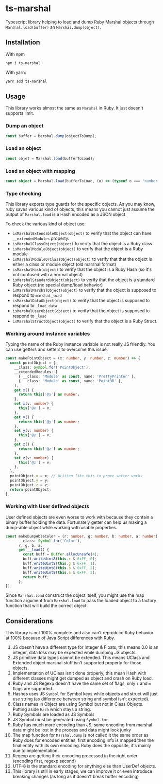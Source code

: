 # ts-marshal

Typescript library helping to load and dump Ruby Marshal objects through `Marshal.load(buffer)` an `Marshal.dump(object)`.

## Installation

With npm

```sh
npm i ts-marshal
```

With yarn:
```sh
yarn add ts-marshal
```

## Usage

This library works almost the same as `Marshal` in Ruby. It just doesn't supports limit.

### Dump an object

```ts
const buffer = Marshal.dump(objectToDump);
```

### Load an object

```ts
const objet = Marshal.load(bufferToLoad);
```

### Load an object with mapping

```ts
const object = Marshal.load(bufferToLoad, (o) => (typeof o === 'number' ? o * 2 : o));
```

### Type checking

This library exports type guards for the specific objects. As you may know, ruby saves various kind of objects, this means you cannot just assume the output of `Marshal.load` is a Hash encoded as a JSON object.

To check the various kind of object use:
* `isMarshalExtendableObject(object)` to verify that the object can have `__extendedModules` property.
* `isMarshalClassObject(object)` to verify that the object is a Ruby class
* `isMarshalModuleObject(object)` to verify that the object is a Ruby module
* `isMarshalModuleOrClassObject(object)` to verify that that the object is either a class or module object (old marshal format)
* `isMarshalHash(object)` to verify that the object is a Ruby Hash (so it's not confused with a normal object)
* `isMarshalStandardObject(object)` to verify that the object is a standard Ruby object (no special dump/load behavior)
* `isMarshalMarshalObject(object)` to verify that the object is supposed to respond to `marshal_load`
* `isMarshalDataObject(object)` to verify that the object is supposed to respond to `_load_data`
* `isMarshalUserObject(object)` to verify that the object is supposed to respond to `_load`
* `isMarshalStructObject(object)` to verify that the object is a Ruby Struct.

### Working around instance variables

Typing the name of the Ruby instance variable is not really JS friendly. You can use getters and setters to overcome this issue:

```ts
const makePointObject = (x: number, y: number, z: number) => {
  const pointObject = {
    __class: Symbol.for('PointObject'),
    __extendedModules: [
      { __class: 'Module' as const, name: 'PrettyPrinter' },
      { __class: 'Module' as const, name: 'Point3D' },
    ],
    get x() {
      return this['@x'] as number;
    },
    set x(v: number) {
      this['@x'] = v;
    },
    get y() {
      return this['@y'] as number;
    },
    set y(v: number) {
      this['@y'] = v;
    },
    get z() {
      return this['@z'] as number;
    },
    set z(v: number) {
      this['@z'] = v;
    },
  };
  pointObject.x = x; // Written like this to prove setter works
  pointObject.y = y;
  pointObject.z = z;
  return pointObject;
};
```

### Working with User defined objects

User defined objects are even worse to work with because they contain a binary buffer holding the data. Fortunately getter can help us making a dump-able object while working with usable properties.

```ts
const makeDumpAbleColor = (r: number, g: number, b: number, a: number) => ({
      __class: Symbol.for('Color'),
      r, g, b, a,
      get __load() {
        const buff = Buffer.allocUnsafe(4);
        buff.writeUint8(this.r & 0xFF, 0);
        buff.writeUint8(this.g & 0xFF, 1);
        buff.writeUint8(this.b & 0xFF, 2);
        buff.writeUint8(this.a & 0xFF, 3);
        return buff;
      },
});
```

Since `Marshal.load` construct the object itself, you might use the map function argument from `Marshal.load` to pass the loaded object to a factory function that will build the correct object.

## Considerations

This library is not 100% complete and also can't reproduce Ruby behavior at 100% because of Java Script differences with Ruby.

1. JS doesn't have a different type for Integer & Floats, this means 0.0 is an integer, data loss may be expected while dumping JS objects.
2. JS primitive data types cannot be extended. This means UClass and Extended object marshal stuff isn't supported properly for those objects.
3. Implementation of UClass isn't done properly, this mean Hash with different classes might get dumped as object and crash on Ruby load.
4. Ruby and JS Regexp doesn't have the same set of flags, only `i` and `m` flags are supported.
5. Hashes uses JS `Symbol` for Symbol keys while objects and struct will just use string (as difference between string and symbol isn't expected).
6. Class names in Object are using Symbol but not in Class Objects. Putting aside `Hash` which stays a string.
7. Ruby Symbols are loaded as JS Symbols
8. JS Symbol must be generated using `Symbol.for`
9. Ruby has much more encoding than JS, some encoding from marshal data might be lost in the process and data might look junky
10. The map function for `Marshal.dump` is not called it the same order as Ruby does for encoded entities, first encoding info is mapped then the final entity with its own encoding. Ruby does the opposite, it's mainly due to implementation.
11. Regexp are getting their encoding processed in the right order (encoding first, regexp second)
12. UTF-8 is the standard encoding for anything else than UserDef objects.
13. This library is still in early stages, we can improve it or even introduce breaking changes (as long as it doesn't break buffer encoding)
